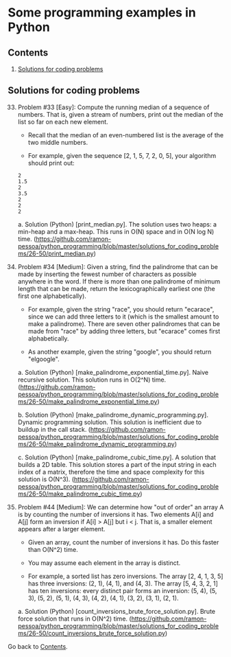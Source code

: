 Some programming examples in Python
===========================

## Contents

1. [Solutions for coding problems](#solutions-for-coding-problems)

## Solutions for coding problems

33. Problem #33 [Easy]: Compute the running median of a sequence of numbers. That is, given a stream of numbers, print out the median of the list so far on each new element.

	* Recall that the median of an even-numbered list is the average of the two middle numbers.

	* For example, given the sequence [2, 1, 5, 7, 2, 0, 5], your algorithm should print out:

	```
	2
	1.5
	2
	3.5
	2
	2
	2
	```

	a. Solution (Python) [print_median.py]. The solution uses two heaps: a min-heap and a max-heap. This runs in O(N) space and in O(N log N) time. (https://github.com/ramon-pessoa/python_programming/blob/master/solutions_for_coding_problems/26-50/print_median.py) 

34. Problem #34 [Medium]: Given a string, find the palindrome that can be made by inserting the fewest number of characters as possible anywhere in the word. If there is more than one palindrome of minimum length that can be made, return the lexicographically earliest one (the first one alphabetically).

	* For example, given the string "race", you should return "ecarace", since we can add three letters to it (which is the smallest amount to make a palindrome). There are seven other palindromes that can be made from "race" by adding three letters, but "ecarace" comes first alphabetically.

	* As another example, given the string "google", you should return "elgoogle".

	a. Solution (Python) [make_palindrome_exponential_time.py]. Naive recursive solution. This solution runs in O(2^N) time. (https://github.com/ramon-pessoa/python_programming/blob/master/solutions_for_coding_problems/26-50/make_palindrome_exponential_time.py) 

	b. Solution (Python) [make_palindrome_dynamic_programming.py]. Dynamic programming solution. This solution is inefficient due to buildup in the call stack. (https://github.com/ramon-pessoa/python_programming/blob/master/solutions_for_coding_problems/26-50/make_palindrome_dynamic_programming.py) 

	c. Solution (Python) [make_palindrome_cubic_time.py]. A solution that builds a 2D table. This solution stores a part of the input string in each index of a matrix, therefore the time and space complexity for this solution is O(N^3). (https://github.com/ramon-pessoa/python_programming/blob/master/solutions_for_coding_problems/26-50/make_palindrome_cubic_time.py) 

44. Problem #44 [Medium]: We can determine how "out of order" an array A is by counting the number of inversions it has. Two elements A[i] and A[j] form an inversion if A[i] > A[j] but i < j. That is, a smaller element appears after a larger element.

	* Given an array, count the number of inversions it has. Do this faster than O(N^2) time.

	* You may assume each element in the array is distinct.

	* For example, a sorted list has zero inversions. The array [2, 4, 1, 3, 5] has three inversions: (2, 1), (4, 1), and (4, 3). The array [5, 4, 3, 2, 1] has ten inversions: every distinct pair forms an inversion: (5, 4), (5, 3), (5, 2), (5, 1), (4, 3), (4, 2), (4, 1), (3, 2), (3, 1), (2, 1).

	a. Solution (Python) [count_inversions_brute_force_solution.py]. Brute force solution that runs in O(N^2) time. (https://github.com/ramon-pessoa/python_programming/blob/master/solutions_for_coding_problems/26-50/count_inversions_brute_force_solution.py)

Go back to [Contents](#contents).
